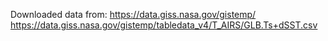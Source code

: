 Downloaded data from: https://data.giss.nasa.gov/gistemp/ https://data.giss.nasa.gov/gistemp/tabledata_v4/T_AIRS/GLB.Ts+dSST.csv